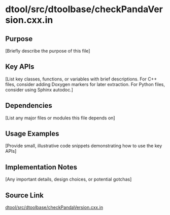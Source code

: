 # dtool/src/dtoolbase/checkPandaVersion.cxx.in

## Purpose
[Briefly describe the purpose of this file]

## Key APIs
[List key classes, functions, or variables with brief descriptions.
For C++ files, consider adding Doxygen markers for later extraction.
For Python files, consider using Sphinx autodoc.]

## Dependencies
[List any major files or modules this file depends on]

## Usage Examples
[Provide small, illustrative code snippets demonstrating how to use the key APIs]

## Implementation Notes
[Any important details, design choices, or potential gotchas]

## Source Link
[dtool/src/dtoolbase/checkPandaVersion.cxx.in](link_to_source_repository/dtool/src/dtoolbase/checkPandaVersion.cxx.in)
